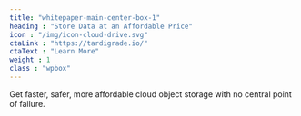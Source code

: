 ```yaml
---
title: "whitepaper-main-center-box-1"
heading : "Store Data at an Affordable Price"
icon : "/img/icon-cloud-drive.svg"
ctaLink : "https://tardigrade.io/"
ctaText : "Learn More"
weight : 1
class : "wpbox"
---
```

Get faster, safer, more affordable cloud object storage with no central point of failure.
